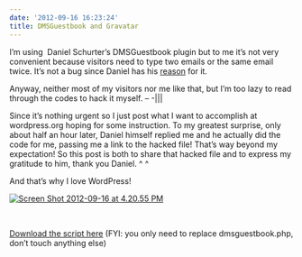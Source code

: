 ```yaml
---
date: '2012-09-16 16:23:24'
title: DMSGuestbook and Gravatar
---
```


I’m using  Daniel Schurter’s DMSGuestbook plugin but to me it’s not very convenient because visitors need to type two emails or the same email twice. It’s not a bug since Daniel has his [reason](http://wordpress.org/support/topic/gravatars-in-dmsguestbook?replies=4) for it.

Anyway, neither most of my visitors nor me like that, but I’m too lazy to read through the codes to hack it myself. – -|||

Since it’s nothing urgent so I just post what I want to accomplish at wordpress.org hoping for some instruction. To my greatest surprise, only about half an hour later, Daniel himself replied me and he actually did the code for me, passing me a link to the hacked file! That’s way beyond my expectation! So this post is both to share that hacked file and to express my gratitude to him, thank you Daniel. ^ ^

And that’s why I love WordPress!

[![](/content/images/uploads/2012/09/Screen-Shot-2012-09-16-at-4.20.55-PM-300x253.png "Screen Shot 2012-09-16 at 4.20.55 PM")](/content/images/uploads/2012/09/Screen-Shot-2012-09-16-at-4.20.55-PM.png)

 

[Download the script here](/content/images/uploads/2012/09/dmsguestbook_for_BlueWhale.zip "download the file") (FYI: you only need to replace dmsguestbook.php, don’t touch anything else)


